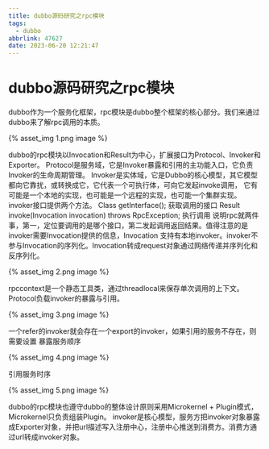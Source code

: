 ```yaml
---
title: dubbo源码研究之rpc模块
tags:
  - dubbo
abbrlink: 47627
date: 2023-06-20 12:21:47
---
```

# dubbo源码研究之rpc模块
dubbo作为一个服务化框架，rpc模块是dubbo整个框架的核心部分。我们来通过dubbo来了解rpc调用的本质。

{% asset_img 1.png  image %}

dubbo的rpc模块以Invocation和Result为中心，扩展接口为Protocol、Invoker和Exporter。
Protocol是服务域，它是Invoker暴露和引用的主功能入口，它负责Invoker的生命周期管理。
Invoker是实体域，它是Dubbo的核心模型，其它模型都向它靠扰，或转换成它，它代表一个可执行体，可向它发起invoke调用，
它有可能是一个本地的实现，也可能是一个远程的实现，也可能一个集群实现。
invoker接口提供两个方法。
Class getInterface(); 获取调用的接口
Result invoke(Invocation invocation) throws RpcException; 执行调用
说明rpc就两件事，第一，定位要调用的是哪个接口，第二发起调用返回结果。值得注意的是invoker需要Invocation提供的信息，Invocation 支持有本地invoker。invoker不参与Invocation的序列化。Invocation转成request对象通过网络传递并序列化和反序列化。

{% asset_img 2.png  image %}

rpccontext是一个静态工具类，通过threadlocal来保存单次调用的上下文。
Protocol负载invoker的暴露与引用。

{% asset_img 3.png  image %}

一个refer的invoker就会存在一个export的invoker，如果引用的服务不存在，则需要设置
暴露服务顺序

{% asset_img 4.png  image %}

引用服务时序

{% asset_img 5.png  image %}

dubbo的rpc模块也遵守dubbo的整体设计原则采用Microkernel + Plugin模式，Microkernel只负责组装Plugin。
invoker是核心模型，服务方把invoker对象暴露成Exporter对象，并把url描述写入注册中心，注册中心推送到消费方。消费方通过url转成invoker对象。





